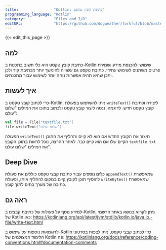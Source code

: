 ```yaml
---
title:                "Kotlin: כתיבת קובץ טקסט"
programming_language: "Kotlin"
category:             "Files and I/O"
editURL:              "https://github.com/dogweather/forkful/blob/master/content/he/kotlin/writing-a-text-file.md"
---
```


{{< edit_this_page >}}

## למה

כתיבת קובץ טקסט היא כלי חשוב בתכנות ב-Kotlin שימושי להכנסת מידע ושמירת פרטים משתנים לשימוש עתידי. כתיבת טקסט גם עשוייה להימשך יותר מכתיבת קוד ולכן יתכן שהיא תהיה אפשרות נוחה יותר לשימוש עבור מתכנתים.

## איך לעשות

כדי לכתוב קובץ טקסט ב-Kotlin, ניתן להשתמש בפעולת `writeText()` ליצירה וכתיבת קובץ טקסט חדש. לדוגמה, ננסה ליצור קובץ טקסט ולכתוב בתוכו את המילים "שלום עולם":

```Kotlin
val file = File("textfile.txt")
file.writeText("שלום עולם")
```

הפעולה `writeText()` תיצור את הקובץ החדש אם הוא לא קיים ותחליף את התוכן הקיים שלו אם הוא קיים כבר. לאחר ההרצה, נוכל לראות בתוכן הקובץ `textfile.txt` את המילים "שלום עולם".

## Deep Dive

כלים נוספים עבור כתיבת קבצי טקסט כוללים את פעולת `appendText()` שמאפשרת להוסיף תוכן לקובץ קיים במקום להחליף אותו, ופעולת `writeBytes()` שמאפשרת כתיבה של מערך בתים לתוך קובץ.

## ראה גם

למידע נוסף על פעולות של כתיבת קבצים ב-Kotlin, ניתן לקרוא בנושא באתר הרשמי של Kotlin כאן:
https://kotlinlang.org/api/latest/jvm/stdlib/kotlin.io/java.io.-file/write-text.html

לדוגמאות נוספות על שימוש ב-Kotlin כדי לכתוב קבצי טקסט, ניתן לצפות בסרטוני הלימוד המצולמים של Kotlin פה:
https://kotlinlang.org/docs/reference/coding-conventions.html#documentation-comments